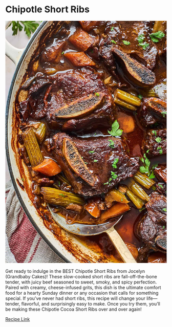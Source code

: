 # Chipotle Short Ribs

![picture](/markdown/modules/nutrition/recipes/images/ShortRibs.jpg)

Get ready to indulge in the BEST Chipotle Short Ribs from Jocelyn (Grandbaby Cakes)! These slow-cooked short ribs are fall-off-the-bone tender, with juicy beef seasoned to sweet, smoky, and spicy perfection. Paired with creamy, cheese-infused grits, this dish is the ultimate comfort food for a hearty Sunday dinner or any occasion that calls for something special. If you’ve never had short ribs, this recipe will change your life—tender, flavorful, and surprisingly easy to make. Once you try them, you’ll be making these Chipotle Cocoa Short Ribs over and over again!

[Recipe Link](https://grandbaby-cakes.com/the-best-chipotle-short-ribs/)
